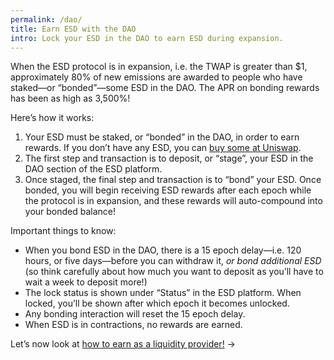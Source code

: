```yaml
---
permalink: /dao/
title: Earn ESD with the DAO
intro: Lock your ESD in the DAO to earn ESD during expansion.
---
```


When the ESD protocol is in expansion, i.e. the TWAP is greater than $1, approximately 80% of new emissions are awarded to people who have staked—or “bonded”—some ESD in the DAO. The APR on bonding rewards has been as high as 3,500%!

Here’s how it works:

1. Your ESD must be staked, or “bonded” in the DAO, in order to earn rewards. If you don’t have any ESD, you can [buy some at Uniswap](https://app.uniswap.org/#/swap?inputCurrency=0xa0b86991c6218b36c1d19d4a2e9eb0ce3606eb48&outputCurrency=0x36f3fd68e7325a35eb768f1aedaae9ea0689d723).
2. The first step and transaction is to deposit, or “stage”, your ESD in the DAO section of the ESD platform.
3. Once staged, the final step and transaction is to “bond” your ESD. Once bonded, you will begin receiving ESD rewards after each epoch while the protocol is in expansion, and these rewards will auto-compound into your bonded balance!

Important things to know:

- When you bond ESD in the DAO, there is a 15 epoch delay—i.e. 120 hours, or five days—before you can withdraw it, *or bond additional ESD* (so think carefully about how much you want to deposit as you’ll have to wait a week to deposit more!)
- The lock status is shown under “Status” in the ESD platform. When locked, you’ll be shown after which epoch it becomes unlocked.
- Any bonding interaction will reset the 15 epoch delay.
- When ESD is in contractions, no rewards are earned.

Let’s now look at [how to earn as a liquidity provider!](/lp/) →